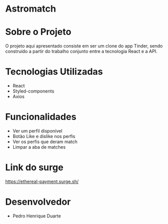 # Astromatch

# Sobre o Projeto 

O projeto aqui apresentado consiste em ser um clone do app Tinder, sendo construído a partir do trabalho conjunto entre a tecnologia React e a API. 

# Tecnologias Utilizadas

- React 
- Styled-components
- Axios

# Funcionalidades 

- Ver um perfil disponível
- Botão Like e dislike nos perfis
- Ver os perfis que deram match 
- Limpar a aba de matches

# Link do surge

https://ethereal-payment.surge.sh/

# Desenvolvedor 

- Pedro Henrique Duarte




